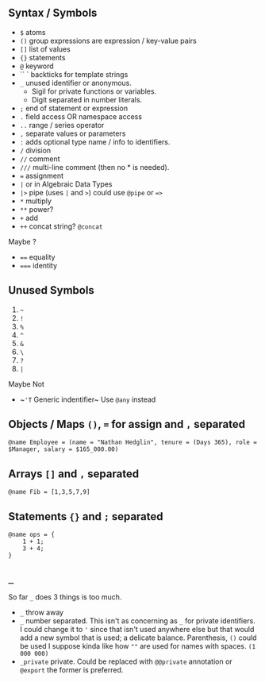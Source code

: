 ## Syntax / Symbols

- `$` atoms
- `()` group expressions are expression / key-value pairs
- `[]` list of values
- `{}` statements
- `@` keyword
- `` ` backticks for template strings
- `_` unused identifier or anonymous.
  - Sigil for private functions or variables.
  - Digit separated in number literals.
- `;` end of statement or expression
- `.` field access OR namespace access
- `..` range / series operator
- `,` separate values or parameters
- `:` adds optional type name / info to identifiers.
- `/` division
- `//` comment
- `///` multi-line comment (then no \* is needed).
- `=` assignment
- `|` or in Algebraic Data Types
- `|>` pipe (uses `|` and `>`) could use `@pipe` or `=>`
- `*` multiply
- `**` power?
- `+` add
- `++` concat string? `@concat`

Maybe ?

- `==` equality
- `===` identity

## Unused Symbols

1. `~`
1. `!`
1. `%`
1. `^`
1. `&`
1. `\`
1. `?`
1. `|`

Maybe Not

- ~`'T` Generic indentifier~ Use `@any` instead

## Objects / Maps `()`, `=` for assign and `,` separated

    @name Employee = (name = "Nathan Hedglin", tenure = (Days 365), role = $Manager, salary = $165_000.00)

## Arrays `[]` and `,` separated

    @name Fib = [1,3,5,7,9]

## Statements `{}` and `;` separated

    @name ops = {
        1 + 1;
        3 + 4;
    }

## `_`

So far `_` does 3 things is too much.

- `_` throw away
- `_` number separated. This isn't as concerning as `_` for private identifiers. I could change it to `'` since that isn't used anywhere else but that would add a new symbol that is used; a delicate balance. Parenthesis, `()` could be used I suppose kinda like how `""` are used for names with spaces. `(1 000 000)`
- `_private` private. Could be replaced with `@@private` annotation or `@export` the former is preferred.
